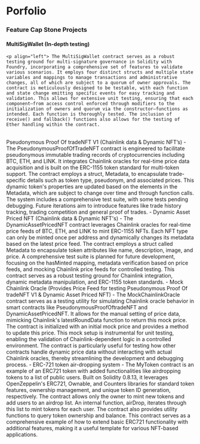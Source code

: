 # Porfolio 
### Feature Cap Stone Projects 

#### MultiSigWallet (In-depth testing) 
    <p align="left"> The MultiSigWallet contract serves as a robust testing ground for multi-signature governance in Solidity with Foundry, incorporating a comprehensive set of features to validate various scenarios. It employs four distinct structs and multiple state variables and mappings to manage transactions and administrative changes, all of which are subject to a quorum of owner approvals. The contract is meticulously designed to be testable, with each function and state change emitting specific events for easy tracking and validation. This allows for extensive unit testing, ensuring that each component—from access control enforced through modifiers to the initialization of owners and quorum via the constructor—functions as intended. Each function is thoroughly tested. The inclusion of receive() and fallback() functions also allows for the testing of Ether handling within the contract.
</p>
</br>
Pseudonymous Proof Of tradeNFT V1 (Chainlink data & Dynamic NFT’s)
    - The PseudonymousProofOfTradeNFT contract is engineered to facilitate pseudonymous immutable trading records of cryptocurrencies including BTC, ETH, and LINK. It integrates Chainlink oracles for real-time price data acquisition and is built on the ERC-1155 token standard for multi-token support. The contract employs a struct, Metadata, to encapsulate trade-specific details such as token type, pseudonym, and associated prices. This dynamic token's properties are updated based on the elements in the Metadata, which are subject to change over time and through function calls. The system includes a comprehensive test suite, with some tests pending debugging. Future iterations aim to introduce features like trade history tracking, trading competition and general proof of trades. 
- Dynamic Asset Priced NFT (Chainlink data & Dynamic NFT's)
    - The DynamicAssetPricedNFT contract leverages Chainlink oracles for real-time price feeds of BTC, ETH, and LINK to mint ERC-1155 NFTs. Each NFT type can only be minted once per address and dynamically changes its metadata based on the latest price feed. The contract employs a struct called Metadata to encapsulate token attributes like name, description, image, and price. A comprehensive test suite is planned for future development, focusing on the hasMinted mapping, metadata verification based on price feeds, and mocking Chainlink price feeds for controlled testing. This contract serves as a robust testing ground for Chainlink integration, dynamic metadata manipulation, and ERC-1155 token standards.
- Mock Chainlink Oracle (Provides Price Feed for testing Pseudonymous Proof Of tradeNFT V1 & Dynamic Asset Priced NFT)
    - The MockChainlinkOracle contract serves as a testing utility for simulating Chainlink oracle behavior in smart contracts like PseudonymousProofOftradeNFT and DynamicAssetPricedNFT. It allows for the manual setting of price data, mimicking Chainlink's latestRoundData function to return this mock price. The contract is initialized with an initial mock price and provides a method to update this price. This mock setup is instrumental for unit testing, enabling the validation of Chainlink-dependent logic in a controlled environment. The contract is particularly useful for testing how other contracts handle dynamic price data without interacting with actual Chainlink oracles, thereby streamlining the development and debugging process.
- ERC-721 token air-dropping system
    - The MyToken contract is an example of an ERC721 token with added functionalities like airdropping tokens to a list of public users. Built on Solidity 0.8.13, it leverages OpenZeppelin's ERC721, Ownable, and Counters libraries for standard token features, ownership management, and unique token ID generation, respectively. The contract allows only the owner to mint new tokens and add users to an airdrop list. An internal function, airDrop, iterates through this list to mint tokens for each user. The contract also provides utility functions to query token ownership and balance. This contract serves as a comprehensive example of how to extend basic ERC721 functionality with additional features, making it a useful template for various NFT-based applications.
